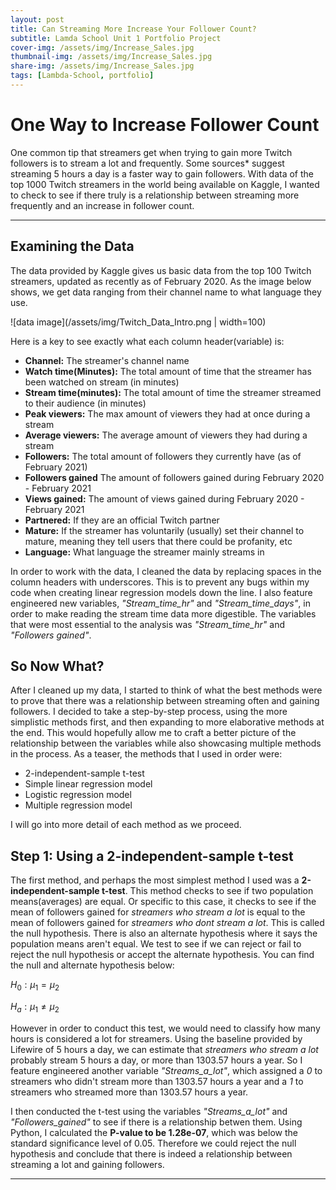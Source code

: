 ```yaml
---
layout: post
title: Can Streaming More Increase Your Follower Count? 
subtitle: Lamda School Unit 1 Portfolio Project
cover-img: /assets/img/Increase_Sales.jpg
thumbnail-img: /assets/img/Increase_Sales.jpg
share-img: /assets/img/Increase_Sales.jpg
tags: [Lambda-School, portfolio]
---
```


# One Way to Increase Follower Count

One common tip that streamers get when trying to gain more Twitch followers is to stream a lot and frequently. Some sources* suggest streaming 5 hours a day is a faster way to gain followers. With data of the top 1000 Twitch streamers in the world being available on Kaggle, I wanted to check to see if there truly is a relationship between streaming more frequently and an increase in follower count.  

---

## Examining the Data

The data provided by Kaggle gives us basic data from the top 100 Twitch streamers, updated as recently as of February 2020. As the image below shows, we get data ranging from their channel name to what language they use.

![data image](/assets/img/Twitch_Data_Intro.png | width=100)

Here is a key to see exactly what each column header(variable) is:
- **Channel:** The streamer's channel name
- **Watch time(Minutes):** The total amount of time that the streamer has been watched on stream (in minutes)
- **Stream time(minutes):** The total amount of time the streamer streamed to their audience (in minutes)
- **Peak viewers:** The max amount of viewers they had at once during a stream
- **Average viewers:** The average amount of viewers they had during a stream
- **Followers:** The total amount of followers they currently have (as of February 2021)
- **Followers gained** The amount of followers gained during February 2020 - February 2021
- **Views gained:** The amount of views gained during February 2020 - February 2021
- **Partnered:** If they are an official Twitch partner
- **Mature:** If the streamer has voluntarily (usually) set their channel to mature, meaning they tell users that there could be profanity, etc
- **Language:** What language the streamer mainly streams in  

In order to work with the data, I cleaned the data by replacing spaces in the column headers with underscores. This is to prevent any bugs within my code when creating linear regression models down the line. I also feature engineered new variables, _"Stream_time_hr"_ and _"Stream_time_days"_, in order to make reading the stream time data more digestible. The variables that were most essential to the analysis was _"Stream_time_hr"_ and _"Followers gained"_.

## So Now What?

After I cleaned up my data, I started to think of what the best methods were to prove that there was a relationship between streaming often and gaining followers. I decided to take a step-by-step process, using the more simplistic methods first, and then expanding to more elaborative methods at the end. This would hopefully allow me to craft a better picture of the relationship between the variables while also showcasing multiple methods in the process. As a teaser, the methods that I used in order were:
- 2-independent-sample t-test
- Simple linear regression model
- Logistic regression model
- Multiple regression model

I will go into more detail of each method as we proceed.

## Step 1: Using a 2-independent-sample t-test

The first method, and perhaps the most simplest method I used was a **2-independent-sample t-test**. This method checks to see if two population means(averages) are equal. Or specific to this case, it checks to see if the mean of followers gained for _streamers who stream a lot_ is equal to the mean of followers gained for _streamers who dont stream a lot_. This is called the null hypothesis. There is also an alternate hypothesis where it says the population means aren't equal. We test to see if we can reject or fail to reject the null hypothesis or accept the alternate hypothesis. You can find the null and alternate hypothesis below:

$H_0: \mu_1 = \mu_2$

$H_a: \mu_1 \neq \mu_2$

However in order to conduct this test, we would need to classify how many hours is considered a lot for streamers. Using the baseline provided by Lifewire of 5 hours a day, we can estimate that _streamers who stream a lot_ probably stream 5 hours a day, or more than 1303.57 hours a year. So I feature engineered another variable _"Streams_a_lot"_, which assigned a _0_ to streamers who didn't stream more than 1303.57 hours a year and a _1_ to streamers who streamed more than 1303.57 hours a year. 

I then conducted the t-test using the variables _"Streams_a_lot"_ and _"Followers_gained"_ to see if there is a relationship betwen them. Using Python, I calculated the **P-value to be 1.28e-07**, which was below the standard significance level of 0.05. Therefore we could reject the null hypothesis and conclude that there is indeed a relationship between streaming a lot and gaining followers.




---




